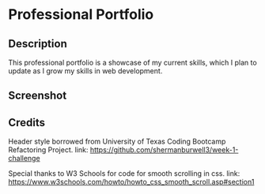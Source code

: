 # Professional Portfolio

## Description

This professional portfolio is a showcase of my current skills, which I plan to update as I grow my skills in web development.

## Screenshot


## Credits

Header style borrowed from University of Texas Coding Bootcamp Refactoring Project.
link: https://github.com/shermanburwell3/week-1-challenge

Special thanks to W3 Schools for code for smooth scrolling in css.
link: https://www.w3schools.com/howto/howto_css_smooth_scroll.asp#section1